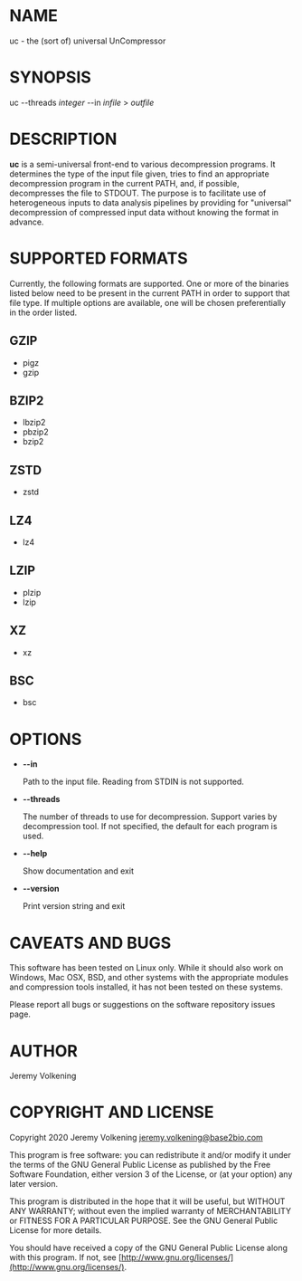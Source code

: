 # NAME

uc - the (sort of) universal UnCompressor

# SYNOPSIS

uc --threads _integer_ --in _infile_ > _outfile_

# DESCRIPTION

**uc** is a semi-universal front-end to various decompression programs. It
determines the type of the input file given, tries to find an appropriate
decompression program in the current PATH, and, if possible, decompresses the
file to STDOUT. The purpose is to facilitate use of heterogeneous inputs to
data analysis pipelines by providing for "universal" decompression of
compressed input data without knowing the format in advance.

# SUPPORTED FORMATS

Currently, the following formats are supported. One or more of the binaries
listed below need to be present in the current PATH in order to support that
file type. If multiple options are available, one will be chosen
preferentially in the order listed.

## GZIP

- pigz
- gzip

## BZIP2

- lbzip2
- pbzip2
- bzip2

## ZSTD

- zstd

## LZ4

- lz4

## LZIP

- plzip
- lzip

## XZ

- xz

## BSC

- bsc

# OPTIONS

- **--in**

    Path to the input file. Reading from STDIN is not supported.

- **--threads**

    The number of threads to use for decompression. Support varies by
    decompression tool. If not specified, the default for each program is
    used.

- **--help**

    Show documentation and exit

- **--version**

    Print version string and exit

# CAVEATS AND BUGS

This software has been tested on Linux only. While it should also work on
Windows, Mac OSX, BSD, and other systems with the appropriate modules
and compression tools installed, it has not been tested on these systems. 

Please report all bugs or suggestions on the software repository issues page.

# AUTHOR

Jeremy Volkening

# COPYRIGHT AND LICENSE

Copyright 2020 Jeremy Volkening <jeremy.volkening@base2bio.com>

This program is free software: you can redistribute it and/or modify it under
the terms of the GNU General Public License as published by the Free Software
Foundation, either version 3 of the License, or (at your option) any later
version.

This program is distributed in the hope that it will be useful, but WITHOUT
ANY WARRANTY; without even the implied warranty of MERCHANTABILITY or FITNESS
FOR A PARTICULAR PURPOSE.  See the GNU General Public License for more
details.

You should have received a copy of the GNU General Public License along with
this program.  If not, see [http://www.gnu.org/licenses/](http://www.gnu.org/licenses/).
